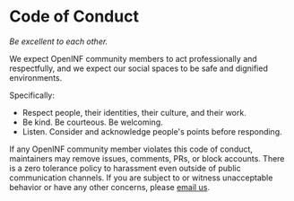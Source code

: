 <!-- https://help.github.com/en/github/building-a-strong-community/adding-a-code-of-conduct-to-your-project -->

# Code of Conduct

_Be excellent to each other._

We expect OpenINF community members to act professionally and respectfully, and
we expect our social spaces to be safe and dignified environments.

Specifically:

- Respect people, their identities, their culture, and their work.
- Be kind. Be courteous. Be welcoming.
- Listen. Consider and acknowledge people's points before responding.

If any OpenINF community member violates this code of conduct, maintainers may
remove issues, comments, PRs, or block accounts. There is a zero tolerance
policy to harassment even outside of public communication channels. If you are
subject to or witness unacceptable behavior or have any other concerns, please
[email us](mailto:code@open.inf.is).
